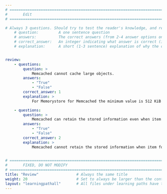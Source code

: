 ```yaml
---
# ================================================================================
#       Edit
# ================================================================================

# Always 3 questions. Should try to test the reader's knowledge, and reinforce the key points you want them to remember.
    # question:         A one sentence question
    # answers:          The correct answers (from 2-4 answer options only). Should be surrounded by quotes.
    # correct_answer:   An integer indicating what answer is correct (index starts from 0)
    # explanation:      A short (1-3 sentence) explanation of why the correct answer is correct. Can add additional context if desired


review:
    - questions:
        question: >
            Memcached cannot cache large objects.
        answers:
            - "True"
            - "False"
        correct_answer: 1                   
        explanation: >
            For Memorystore for Memcached the minimum value is 512 KiB , the maximum value is 128 MiB , and the default value is 1 MiB.

    - questions:
        question: >
            Memcached can retain the stored information even when item form cache is deleted.
        answers:
            - "True"
            - "False"
        correct_answer: 2
        explanation: >
            Memcached cannot retain the stored information when item form the cache is deleted.
               

# ================================================================================
#       FIXED, DO NOT MODIFY
# ================================================================================
title: "Review"                 # Always the same title
weight: 20                      # Set to always be larger than the content in this path
layout: "learningpathall"       # All files under learning paths have this same wrapper
---
```

